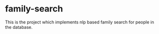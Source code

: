 # family-search
This is the project which implements nlp based family search for people in the database.
